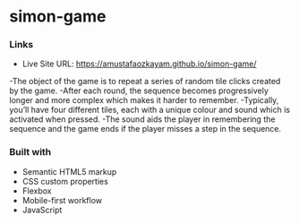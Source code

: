 # simon-game


### Links

- Live Site URL: https://amustafaozkayam.github.io/simon-game/

-The object of the game is to repeat a series of random tile clicks created by the game. 
-After each round, the sequence becomes progressively longer and more complex which makes it harder to remember.
-Typically, you’ll have four different tiles, each with a unique colour and sound which is activated when pressed.
-The sound aids the player in remembering the sequence and the game ends if the player misses a step in the sequence.


### Built with

- Semantic HTML5 markup
- CSS custom properties
- Flexbox
- Mobile-first workflow
- JavaScript
